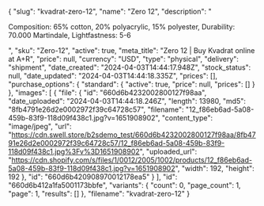 {
  "slug": "kvadrat-zero-12",
  "name": "Zero 12",
  "description": "<p>Composition: 65% cotton, 20% polyacrylic, 15% polyester, Durability: 70.000 Martindale, Lightfastness: 5-6</p>",
  "sku": "Zero-12",
  "active": true,
  "meta_title": "Zero 12 | Buy Kvadrat online at A+R",
  "price": null,
  "currency": "USD",
  "type": "physical",
  "delivery": "shipment",
  "date_created": "2024-04-03T14:44:17.948Z",
  "stock_status": null,
  "date_updated": "2024-04-03T14:44:18.335Z",
  "prices": [],
  "purchase_options": {
    "standard": {
      "active": true,
      "price": null,
      "prices": []
    }
  },
  "images": [
    {
      "file": {
        "id": "660d6b4232002800127f98aa",
        "date_uploaded": "2024-04-03T14:44:18.246Z",
        "length": 13980,
        "md5": "8fb4791e26d2e0002972f39c64728c57",
        "filename": "12_f86eb6ad-5a08-459b-83f9-118d09f438c1.jpg?v=1651908902",
        "content_type": "image/jpeg",
        "url": "https://cdn.swell.store/b2sdemo_test/660d6b4232002800127f98aa/8fb4791e26d2e0002972f39c64728c57/12_f86eb6ad-5a08-459b-83f9-118d09f438c1.jpg%3Fv%3D1651908902",
        "uploaded_url": "https://cdn.shopify.com/s/files/1/0012/2005/1002/products/12_f86eb6ad-5a08-459b-83f9-118d09f438c1.jpg?v=1651908902",
        "width": 192,
        "height": 192
      },
      "id": "660d6b420908970012178ea5"
    }
  ],
  "id": "660d6b412a1fa5001173bbfe",
  "variants": {
    "count": 0,
    "page_count": 1,
    "page": 1,
    "results": []
  },
  "filename": "kvadrat-zero-12"
}